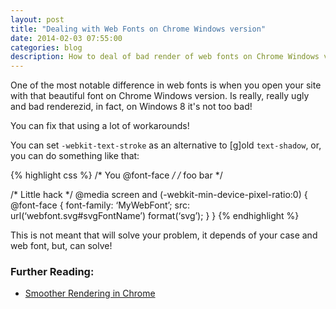 ```yaml
---
layout: post
title: "Dealing with Web Fonts on Chrome Windows version"
date: 2014-02-03 07:55:00
categories: blog
description: How to deal of bad render of web fonts on Chrome Windows version
---
```


One of the most notable difference in web fonts is when you open your site with that beautiful font on Chrome Windows version. Is really, really ugly and bad renderezid, in fact, on Windows 8 it's not too bad!

You can fix that using a lot of workarounds!

You can set `-webkit-text-stroke` as an alternative to [g]old `text-shadow`, or, you can do something like that:

{% highlight css %}
/* You @font-face */
/* foo bar */

/* Little hack */
@media screen and (-webkit-min-device-pixel-ratio:0) {
  @font-face {
      font-family: ‘MyWebFont’;
      src: url(‘webfont.svg#svgFontName’) format(‘svg’);
  }
}
{% endhighlight %}

This is not meant that will solve your problem, it depends of your case and web font, but, can solve!

### Further Reading:

* <a href="http://www.fontspring.com/blog/smoother-rendering-in-chrome-update" target="_blank">Smoother Rendering in Chrome</a>